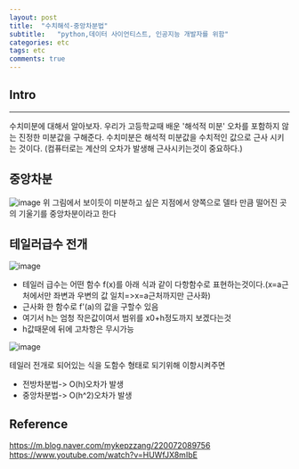 ```yaml
---
layout: post
title:  "수치해석-중앙차분법"
subtitle:   "python,데이터 사이언티스트, 인공지능 개발자를 위함"
categories: etc
tags: etc
comments: true
---
```

## Intro
---
수치미분에 대해서 알아보자. 우리가 고등학교때 배운 '해석적 미분' 오차를 포함하지 않는 진정한 미분값을 구해준다. 수치미분은 해석적 미분값을 수치적인 값으로 근사 시키는 것이다.
(컴퓨터로는 계산의 오차가 발생해 근사시키는것이 중요하다.)

## 중앙차분
![image](https://user-images.githubusercontent.com/70193130/164121509-ca63d5dd-291b-4c45-b9c3-502f530e872e.png)
위 그림에서 보이듯이 미분하고 싶은 지점에서 
양쪽으로 델타 만큼 떨어진 곳의 기울기를 중앙차분이라고 한다
## 테일러급수 전개 
![image](https://user-images.githubusercontent.com/70193130/164121518-c45cedc8-13b4-40fe-8dec-fd24197ca5d5.png)

+ 테일러 급수는 어떤 함수 f(x)를 아래 식과 같이 다항함수로 표현하는것이다.(x=a근처에서만 좌변과 우변의 값 일치=>x=a근처까지만 근사화)
+ 근사화 한 함수로 f'(a)의 값을 구할수 있음
+ 여기서 h는 엄청 작은값이여서 범위를 x0+h정도까지 보겠다는것
+ h값때문에 뒤에 고차항은 무시가능


![image](https://user-images.githubusercontent.com/70193130/164121526-d538927a-9366-4ba4-ac6f-7c1bf7aa1b2d.png)

테일러 전개로 되어있는 식을 도함수 형태로 되기위해 이항시켜주면 
+ 전방차분법-> O(h)오차가 발생
+ 중앙차분법-> O(h^2)오차가 발생



## Reference
https://m.blog.naver.com/mykepzzang/220072089756
https://www.youtube.com/watch?v=HUWfJX8mIbE